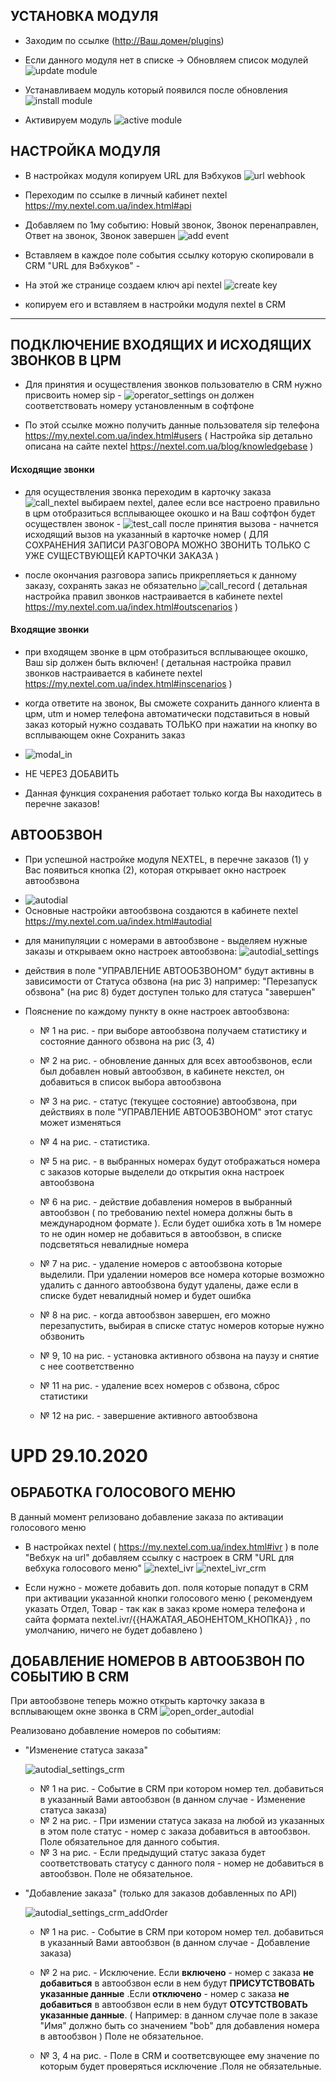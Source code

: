 
## УСТАНОВКА МОДУЛЯ

- Заходим по ссылке (http://Ваш.домен/plugins)

- Если данного модуля нет в списке -> Обновляем список модулей
	![](/img/update_mods.png "update module")
	
- Устанавливаем модуль который появился после обновления 
	![](/img/install_mod.png "install module")
	
- Активируем модуль
	![](/img/activate_mod.png "active module")


## НАСТРОЙКА МОДУЛЯ

- В настройках модуля копируем URL для Вэбхуков
	![](/img/url_webhook.png "url webhook")
	
- Переходим по ссылке в личный кабинет nextel https://my.nextel.com.ua/index.html#api

- Добавляем по 1му событию: Новый звонок, Звонок перенаправлен, Ответ на звонок, Звонок завершен
	![](/img/add_event.png "add event")
	
- Вставляем в каждое поле события ссылку которую скопировали в CRM "URL для Вэбхуков" - 
- На этой же странице создаем ключ api nextel
	 ![](/img/create_key.png "create key")
* копируем его и вставляем в настройки модуля nextel в CRM


---


## ПОДКЛЮЧЕНИЕ ВХОДЯЩИХ И ИСХОДЯЩИХ ЗВОНКОВ В ЦРМ

- Для принятия и осуществления звонков пользователю в CRM нужно присвоить номер sip - 
	![](/img/operator_settings.png "operator_settings")
он должен соответствовать номеру установленным в софтфоне

- По этой ссылке можно получить данные пользователя sip телефона https://my.nextel.com.ua/index.html#users
( Настройка sip детально описана на сайте nextel https://nextel.com.ua/blog/knowledgebase )


#### Исходящие звонки

- для осуществления звонка переходим в карточку заказа
	![](/img/call_nextel.png "call_nextel")
выбираем nextel, далее если все настроено правильно в црм отобразиться всплывающее окошко и на Ваш софтфон будет осуществлен звонок - 
	![](/img/test_call.png "test_call")
после принятия вызова - начнется исходящий вызов на указанный в карточке номер
( ДЛЯ СОХРАНЕНИЯ ЗАПИСИ РАЗГОВОРА МОЖНО ЗВОНИТЬ ТОЛЬКО С УЖЕ СУЩЕСТВУЮЩЕЙ КАРТОЧКИ ЗАКАЗА )

- после окончания разговора запись прикрепляеться к данному заказу, сохранять заказ не обязательно
	![](/img/call_record.png "call_record")
( детальная настройка правил звонков настраивается в кабинете nextel https://my.nextel.com.ua/index.html#outscenarios )


#### Входящие звонки

- при входящем звонке в црм отобразиться всплывающее окошко, Ваш sip должен быть включен!
( детальная настройка правил звонков настраивается в кабинете nextel https://my.nextel.com.ua/index.html#inscenarios )

- когда ответите на звонок, Вы сможете сохранить данного клиента в црм, utm и номер телефона автоматически подставиться в новый заказ который нужно создавать ТОЛЬКО при нажатии на кнопку во всплывающем окне Сохранить заказ
* ![](/img/modal_in.png "modal_in")
 
* НЕ ЧЕРЕЗ ДОБАВИТЬ
* Данная функция сохранения работает только когда Вы находитесь в перечне заказов!



## АВТООБЗВОН
 - При успешной настройке модуля NEXTEL, в перечне заказов (1) у Вас появиться кнопка (2), которая открывает окно настроек автообзвона
* ![](/img/autodial.png "autodial")
* Основные настройки автообзвона создаются в кабинете nextel https://my.nextel.com.ua/index.html#autodial

- для манипуляции с номерами в автообзвоне - выделяем нужные заказы и открываем окно настроек автообзвона:
	![](/img/autodial_settings.png "autodial_settings")

- действия в поле "УПРАВЛЕНИЕ АВТООБЗВОНОМ" будут активны в зависимости от Статуса обзвона (на рис 3)
например: "Перезапуск обзвона" (на рис 8) будет доступен только для статуса "завершен"

- Пояснение по каждому пункту в окне настроек автообзвона:
	- № 1 на рис.  - при выборе автообзвона получаем статистику и состояние данного обзвона на рис (3, 4)
	- № 2 на рис.  - обновление данных для всех автообзвонов, если был добавлен новый автообзвон, в кабинете некстел, он добавиться в список выбора автообзвона
	- № 3 на рис.  - статус (текущее состояние) автообзвона, при действиях в поле "УПРАВЛЕНИЕ АВТООБЗВОНОМ" этот статус может изменяться
	- № 4 на рис.  - статистика.

	- № 5 на рис.  - в выбранных номерах будут отображаться номера с заказов которые выделели до открытия окна настроек автообзвона
	- № 6 на рис.  - действие добавления номеров в выбранный автообзвон ( по требованию nextel номера должны быть в международном формате ). Если будет ошибка хоть в 1м номере то не один номер не добавиться в автообзвон, в списке подсветяться невалидные номера
	- № 7 на рис.  - удаление номеров с автообзвона которые выделили. При удалении номеров все номера которые возможно удалить с данного автообзвона будут удалены, даже если в списке будет невалидный номер и будет ошибка
	- № 8 на рис.  - когда автообзвон завершен, его можно перезапустить, выбирая в списке статус номеров которые нужно обзвонить
	- № 9, 10 на рис.  - установка активного обзвона на паузу и снятие с нее соответственно
	- № 11 на рис.  - удаление всех номеров с обзвона, сброс статистики
	- № 12 на рис.  - завершение активного автообзвона


# UPD 29.10.2020




## ОБРАБОТКА ГОЛОСОВОГО МЕНЮ

В данный момент релизовано добавление заказа по активации голосового меню

- В настройках nextel ( https://my.nextel.com.ua/index.html#ivr ) в поле "Вебхук на url" добавляем ссылку с настроек в CRM "URL для вебхука голосового меню"
	![](/img/nextel_ivr.png "nextel_ivr")
	![](/img/nextel_ivr_crm.png "nextel_ivr_crm")

- Если нужно - можете добавить доп. поля которые попадут в CRM при активации указанной кнопки голосового меню ( рекомендуем указать Отдел, Товар - так как в заказ кроме номера телефона и сайта формата nextel.ivr/{{НАЖАТАЯ_АБОНЕНТОМ_КНОПКА}} , по умолчанию, ничего не будет добавлено )


## ДОБАВЛЕНИЕ НОМЕРОВ В АВТООБЗВОН ПО СОБЫТИЮ В CRM

При автообзвоне теперь можно открыть карточку заказа в всплывающем окне звонка в CRM
	![](/img/open_order_autodial.png "open_order_autodial")


Реализовано добавление номеров по событиям:

- "Изменение статуса заказа"

	![](/img/autodial_settings_crm.png "autodial_settings_crm")

	- № 1 на рис.  - Событие в CRM при котором номер тел. добавиться в указанный Вами автообзвон (в данном случае - Изменение статуса заказа)
	- № 2 на рис.  - При измении статуса заказа на любой из указанных в этом поле статус - номер с заказа добавиться в автообзвон. Поле обязательное для данного события.
	- № 3 на рис.  - Если предыдущий статус заказа будет соответствовать статусу с данного поля - номер не добавиться в автообзвон. Поле не обязательное.



- "Добавление заказа" (только для заказов добавленных по API)
	
	![](/img/autodial_settings_crm_addOrder.png "autodial_settings_crm_addOrder")

	- № 1 на рис.     - Событие в CRM при котором номер тел. добавиться в указанный Вами автообзвон (в данном случае - Добавление заказа)

	- № 2 на рис.     - Исключение. Если **включено** - номер с заказа **не добавиться** в автообзвон если в нем будут **ПРИСУТСТВОВАТЬ указанные данные** .Если **отключено** - номер с заказа **не добавиться** в автообзвон если в нем будут **ОТСУТСТВОВАТЬ указанные данные**. ( Например: в данном случае поле в заказе "Имя" должно быть со значением "bob" для добавления номера в автообзвон ) Поле не обязательное.

	- № 3, 4 на рис.  - Поле в CRM и соответсвующее ему значение по которым будет проверяться исключение .Поля не обязательные.